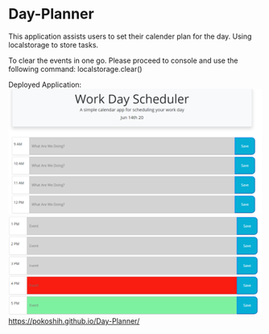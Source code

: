 # Day-Planner

This application assists users to set their calender plan for the day.
Using localstorage to store tasks.

To clear the events in one go.
Please proceed to console and use the following command:
localstorage.clear()


Deployed Application:
<img src="Assets/example.PNG">
<img src="Assets/example2.PNG">
https://pokoshih.github.io/Day-Planner/
